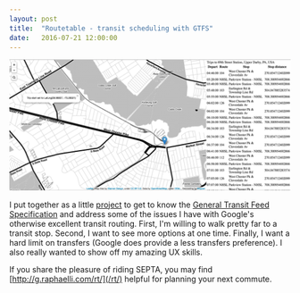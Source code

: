 ```yaml
---
layout: post
title:  "Routetable - transit scheduling with GTFS"
date:   2016-07-21 12:00:00
---
```


![Routetable screenshot](/assets/2016-07-21-routetable.png)

I put together as a little [project](https://github.com/graphaelli/routetable) to get to know the
[General Transit Feed Specification](https://developers.google.com/transit/gtfs/) and address some of the issues I have
with Google's otherwise excellent transit routing.  First, I'm willing to walk pretty far to a transit stop.  Second, I
want to see more options at one time.  Finally, I want a hard limit on transfers (Google does provide a less transfers
preference).  I also really wanted to show off my amazing UX skills.

If you share the pleasure of riding SEPTA, you may find [http://g.raphaelli.com/rt/](/rt/) helpful for planning your
next commute.

